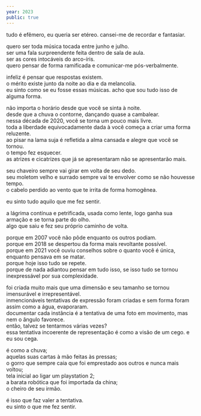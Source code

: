 ```yaml
---
year: 2023
public: true
---
```


tudo é efêmero, eu queria ser etéreo. cansei-me de recordar e fantasiar. <br/>

quero ser toda música tocada entre junho e julho. <br/>
ser uma fala surpreendente feita dentro de sala de aula. <br/>
ser as cores intocáveis do arco-íris. <br/>
quero pensar de forma ramificada e comunicar-me pós-verbalmente. <br/>

infeliz é pensar que respostas existem. <br/>
o mérito existe junto da noite ao dia e da melancolia. <br/>
eu sinto como se eu fosse essas músicas. acho que sou tudo isso de alguma forma. <br/>

não importa o horário desde que você se sinta à noite. <br/>
desde que a chuva o contorne, dançando quase a cambalear. <br/>
nessa década de 2020, você se torna um pouco mais livre. <br/>
toda a liberdade equivocadamente dada à você começa a criar uma forma reluzente. <br/>
ao pisar na lama suja é refletida a alma cansada e alegre que você se tornou. <br/>
o tempo fez esquecer. <br/>
as atrizes e cicatrizes que já se apresentaram não se apresentarão mais. <br/>

seu chaveiro sempre vai girar em volta de seu dedo. <br/>
seu moletom velho e surrado sempre vai te envolver como se não houvesse tempo. <br/>
o cabelo perdido ao vento que te irrita de forma homogênea. <br/>

eu sinto tudo aquilo que me fez sentir. <br/>

a lágrima contínua e petrificada, usada como lente, logo ganha sua armação e se torna parte do olho. <br/>
algo que saiu e fez seu próprio caminho de volta. <br/>

porque em 2007 você não pôde enquanto os outros podiam. <br/>
porque em 2018 se despertou da forma mais revoltante possível. <br/>
porque em 2021 você ouviu conselhos sobre o quanto você é única, enquanto pensava em se matar. <br/>
porque hoje isso tudo se repete. <br/>
porque de nada adiantou pensar em tudo isso, se isso tudo se tornou inexpressável por sua complexidade. <br/>

foi criada muito mais que uma dimensão e seu tamanho se tornou imensurável e irrepresentável. <br/>
inmencionáveis tentativas de expressão foram criadas e sem forma foram assim como a água, evaporaram. <br/>
documentar cada instância é a tentativa de uma foto em movimento, mas nem o ângulo favorece. <br/>
então, talvez se tentarmos várias vezes? <br/>
essa tentativa incoerente de representação é como a visão de um cego. e eu sou cega. <br/>

é como a chuva; <br/>
aquelas suas cartas à mão feitas às pressas; <br/>
o gorro que sempre caia que foi emprestado aos outros e nunca mais voltou; <br/>
tela inicial ao ligar um playstation 2; <br/>
a barata robótica que foi importada da china; <br/>
o cheiro de seu irmão. <br/>

é isso que faz valer a tentativa. <br/>
eu sinto o que me fez sentir. <br/>
